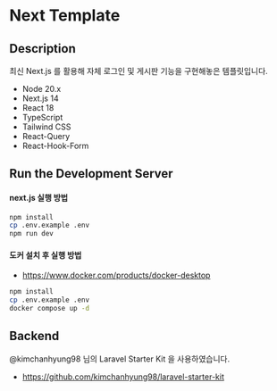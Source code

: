 # Next Template

## Description

최신 Next.js 를 활용해 자체 로그인 및 게시판 기능을 구현해놓은 템플릿입니다.

- Node 20.x
- Next.js 14
- React 18
- TypeScript
- Tailwind CSS
- React-Query
- React-Hook-Form

## Run the Development Server

#### next.js 실행 방법

```bash
npm install
cp .env.example .env
npm run dev
``` 


#### 도커 설치 후 실행 방법

- https://www.docker.com/products/docker-desktop

```bash
npm install
cp .env.example .env
docker compose up -d
```

## Backend
@kimchanhyung98 님의 Laravel Starter Kit 을 사용하였습니다.
- https://github.com/kimchanhyung98/laravel-starter-kit